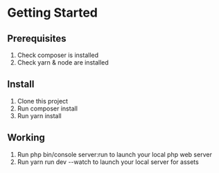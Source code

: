 # Getting Started

## Prerequisites
1. Check composer is installed
2. Check yarn & node are installed

## Install
1. Clone this project
2. Run composer install
3. Run yarn install

## Working
1. Run php bin/console server:run to launch your local php web server
2. Run yarn run dev --watch to launch your local server for assets